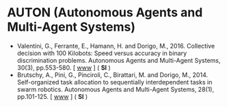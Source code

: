 # AUTON (Autonomous Agents and Multi-Agent Systems)

* Valentini, G., Ferrante, E., Hamann, H. and Dorigo, M., 2016. Collective decision with 100 Kilobots: Speed versus accuracy in binary discrimination problems. Autonomous Agents and Multi-Agent Systems, 30(3), pp.553-580. [ [www](https://link.springer.com/article/10.1007/s10458-015-9323-3) ] ( **SI** )
* Brutschy, A., Pini, G., Pinciroli, C., Birattari, M. and Dorigo, M., 2014. Self-organized task allocation to sequentially interdependent tasks in swarm robotics. Autonomous Agents and Multi-Agent Systems, 28(1), pp.101-125. [ [www](https://link.springer.com/article/10.1007/s10458-012-9212-y) ] ( **SI** )
